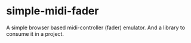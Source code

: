 # simple-midi-fader
A simple browser based midi-controller (fader) emulator. And a library to consume it in a project.
